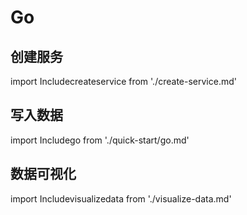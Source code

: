 # Go

## 创建服务
import Includecreateservice from './create-service.md' 

<Includecreateservice/>

## 写入数据
import Includego from './quick-start/go.md' 

<Includego/>

## 数据可视化
import Includevisualizedata from './visualize-data.md' 

<Includevisualizedata/>
